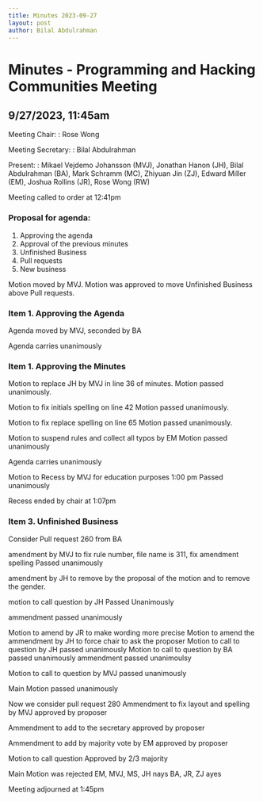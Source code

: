 ```yaml
---
title: Minutes 2023-09-27
layout: post
author: Bilal Abdulrahman
---
```


# Minutes - Programming and Hacking Communities Meeting

## 9/27/2023, 11:45am

Meeting Chair:
: Rose Wong

Meeting Secretary:
: Bilal Abdulrahman

Present: 
: Mikael Vejdemo Johansson (MVJ), Jonathan Hanon (JH), Bilal Abdulrahman (BA), Mark Schramm (MC), Zhiyuan Jin (ZJ), Edward Miller (EM), Joshua Rollins (JR), Rose Wong (RW)

Meeting called to order at 12:41pm

### Proposal for agenda:

1. Approving the agenda
2. Approval of the previous minutes
3. Unfinished Business
4. Pull requests
5. New business

Motion moved by MVJ. Motion was approved to move Unfinished Business above Pull requests. 

### Item 1. Approving the Agenda

Agenda moved by MVJ, seconded by BA

Agenda carries unanimously

### Item 1. Approving the Minutes

Motion to replace JH by MVJ in line 36 of minutes.
Motion passed unanimously.

Motion to fix initials spelling on line 42
Motion passed unanimously.

Motion to fix replace spelling on line 65
Motion passed unanimously.

Motion to suspend rules and collect all typos by EM
Motion passed unanimously

Agenda carries unanimously

Motion to Recess by MVJ for education purposes 1:00 pm
Passed unanimously

Recess ended by chair at 1:07pm
### Item 3. Unfinished Business

Consider Pull request 260 from BA 

amendment by MVJ to fix rule number, file name is 311, fix amendment spelling
Passed unanimously

amendment by JH to remove by the proposal of the motion and to remove the gender.

motion to call question by JH
Passed Unanimously

ammendment passed unanimously

Motion to amend by JR to make wording more precise
Motion to amend the ammendment by JH to force chair to ask the proposer
Motion to call to question by JH
passed unanimously
Motion to call to question by BA
passed unanimously
ammendment passed unanimoulsy

Motion to call to question by MVJ
passed unanimously

Main Motion passed unanimously



Now we consider pull request 280
Ammendment to fix layout and spelling by MVJ
approved by proposer

Ammendment to add to the secretary
approved by proposer

Ammendment to add by majority vote by EM
approved by proposer

Motion to call question
Approved by 2/3 majority

Main Motion was rejected
EM, MVJ, MS, JH nays
BA, JR, ZJ ayes

Meeting adjourned at 1:45pm

